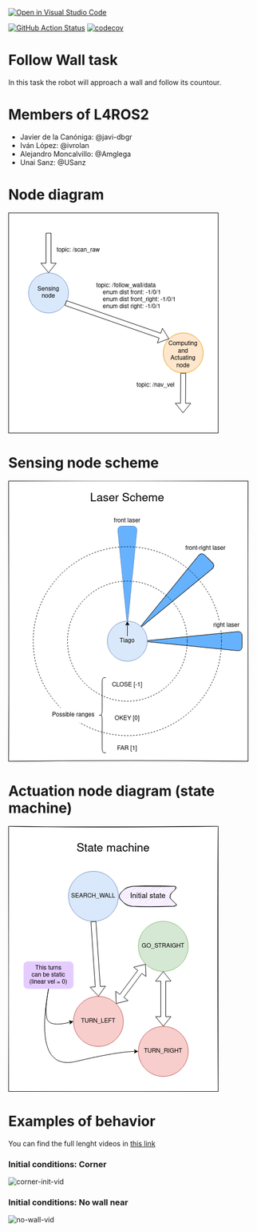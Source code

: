 [![Open in Visual Studio Code](https://classroom.github.com/assets/open-in-vscode-f059dc9a6f8d3a56e377f745f24479a46679e63a5d9fe6f495e02850cd0d8118.svg)](https://classroom.github.com/online_ide?assignment_repo_id=6883246&assignment_repo_type=AssignmentRepo)

[![GitHub Action
Status](https://github.com/Docencia-fmrico/follow-wall-l4ros2/workflows/main/badge.svg)](https://github.com/Docencia-fmrico/follow-wall-l4ros2)
[![codecov](https://github.com/Docencia-fmrico/follow-wall-l4ros2/main/graph/badge.svg)](https://codecov.io/gh/Docencia-fmrico/follow-wall-l4ros2)

# Follow Wall task

In this task the robot will approach a wall and follow its countour.


# Members of L4ROS2

- Javier de la Canóniga: @javi-dbgr
- Iván López: @ivrolan
- Alejandro Moncalvillo: @Amglega
- Unai Sanz: @USanz


# Node diagram

![scheme](./wall_follower_diagram.png)

# Sensing node scheme

![scheme](./sensing_node_scheme.png)


# Actuation node diagram (state machine)

![scheme](./state_machine_diagram.png)

# Examples of behavior
You can find the full lenght videos in [this link](https://urjc-my.sharepoint.com/:f:/g/personal/a_moncalvillo_2019_alumnos_urjc_es/EnP7S7rvn4tAjBLFINh7QjkBLc0BIaSQbftx8fgklbykBQ?e=24uD1) 

### Initial conditions: Corner
![corner-init-vid](./corner_init.gif)

### Initial conditions: No wall near
![no-wall-vid](./no_wall_init.gif)

